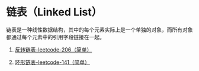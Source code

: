 # 链表（Linked List）

链表是一种线性数据结构，其中的每个元素实际上是一个单独的对象，而所有对象都通过每个元素中的引用字段链接在一起。

1. [反转链表-leetcode-206（简单）](https://leetcode-cn.com/problems/reverse-linked-list/)

2. [环形链表-leetcode-141（简单）](https://leetcode-cn.com/problems/linked-list-cycle/)
